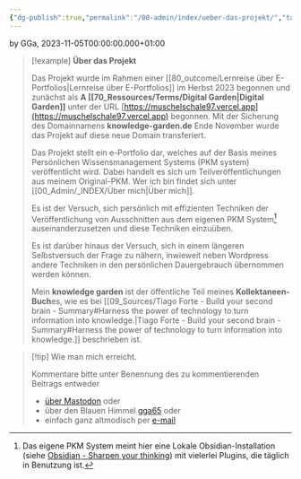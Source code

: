 ```yaml
---
{"dg-publish":true,"permalink":"/00-admin/index/ueber-das-projekt/","tags":["class/admin"],"noteIcon":""}
---
```


by GGa, 2023-11-05T00:00:00.000+01:00 

> [!example]   **Über das Projekt**
> 
> Das Projekt wurde im Rahmen einer [[80_outcome/Lernreise über E-Portfolios\|Lernreise über E-Portfolios]] im Herbst 2023 begonnen und zunächst als **A [[70_Ressources/Terms/Digital Garden\|Digital Garden]]** unter der URL [https://muschelschale97.vercel.app](https://muschelschale97.vercel.app) begonnen.
> Mit der Sicherung des Domainnamens **knowledge-garden.de** Ende November wurde das Projekt auf diese neue Domain transferiert.
> 
> Das Projekt stellt ein e-Portfolio dar, welches auf der Basis meines Persönlichen Wissensmanagement Systems (PKM system) veröffentlicht wird. Dabei handelt es sich um Teilveröffentlichungen aus meinem Original-PKM. Wer ich bin findet sich unter [[00_Admin/_INDEX/Über mich\|Über mich]].
> 
> Es ist der Versuch, sich persönlich mit effizienten Techniken der Veröffentlichung von Ausschnitten aus dem eigenen PKM System[^1] auseinanderzusetzen und diese Techniken einzuüben.
> 
> Es ist darüber hinaus der Versuch, sich in einem längeren Selbstversuch der Frage zu nähern, inwieweit neben Wordpress andere Techniken in den persönlichen Dauergebrauch übernommen werden können.   
>    
> Mein **knowledge garden** ist der öffentliche Teil meines **Kollektaneen-Buch**es, wie es bei [[09_Sources/Tiago Forte - Build your second brain - Summary#Harness the power of technology to turn information into knowledge.\|Tiago Forte - Build your second brain - Summary#Harness the power of technology to turn information into knowledge.]] beschrieben ist.
>    
  
> [!tip] Wie man mich erreicht.
> 
> Kommentare bitte unter Benennung des zu kommentierenden Beitrags entweder 
> - [über Mastodon](https://colearn.social/@gg) oder
> - über den Blauen Himmel [gga65](https://bsky.app/profile/gga65.bsky.social) oder
> - einfach ganz altmodisch per [e-mail](mailto:gga65@posteo.de) 
> 

[^1]: Das eigene PKM System meint hier eine Lokale Obsidian-Installation (siehe [Obsidian - Sharpen your thinking](https://obsidian.md/)) mit vielerlei Plugins, die täglich in Benutzung ist.